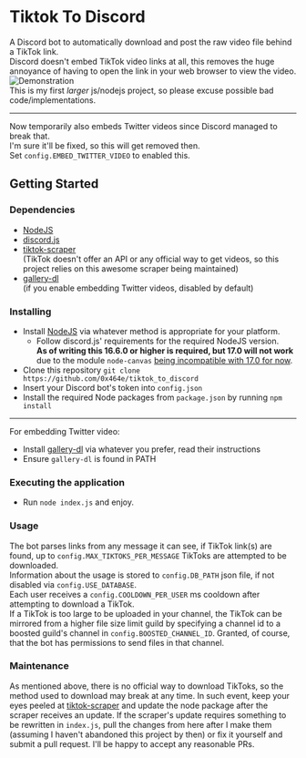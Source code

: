 # Tiktok To Discord
A Discord bot to automatically download and post the raw video file behind a TikTok link.  
Discord doesn't embed TikTok video links at all, this removes the huge annoyance of having to open the link in your web browser to view the video.  
![Demonstration](https://i.imgur.com/k4DlynO.gif)  
This is my first *larger* js/nodejs project, so please excuse possible bad code/implementations.

---

Now temporarily also embeds Twitter videos since Discord managed to break that.  
I'm sure it'll be fixed, so this will get removed then.  
Set `config.EMBED_TWITTER_VIDEO` to enabled this.

## Getting  Started

### Dependencies

* [NodeJS](https://nodejs.org/en/)
* [discord.js](https://github.com/discordjs/discord.js)
* [tiktok-scraper](https://github.com/drawrowfly/tiktok-scraper)  
(TikTok doesn't offer an API or any official way to get videos, so this project relies on this awesome scraper being maintained)
* [gallery-dl](https://github.com/mikf/gallery-dl)  
(if you enable embedding Twitter videos, disabled by default)

### Installing

* Install [NodeJS](https://nodejs.org/en/) via whatever method is appropriate for your platform.
  * Follow discord.js' requirements for the required NodeJS version.  
   **As of writing this 16.6.0 or higher is required, but 17.0 will not work** due to the module `node-canvas` [being incompatible with 17.0 for now](https://github.com/Automattic/node-canvas/issues).
* Clone this repository
`git clone https://github.com/0x464e/tiktok_to_discord`
* Insert your Discord bot's token into `config.json` 
* Install the required Node packages from `package.json` by running `npm install`
---
For embedding Twitter video:
* Install [gallery-dl](https://github.com/mikf/gallery-dl) via whatever you prefer, read their instructions  
* Ensure `gallery-dl` is found in PATH

### Executing the application

* Run `node index.js` and enjoy.

### Usage
The bot parses links from any message it can see, if TikTok link(s) are found, up to `config.MAX_TIKTOKS_PER_MESSAGE` TikToks are attempted to be downloaded.  
Information about the usage is stored to `config.DB_PATH` json file, if not disabled via `config.USE_DATABASE`.  
Each user receives a `config.COOLDOWN_PER_USER` ms cooldown after attempting to download a TikTok.  
If a TikTok is too large to be uploaded in your channel, the TikTok can be mirrored from a higher file size limit guild by specifying a channel id to a boosted guild's channel in `config.BOOSTED_CHANNEL_ID`. Granted, of course, that the bot has permissions to send files in that channel.

### Maintenance
As mentioned above, there is no official way to download TikToks, so the method used to download may break at any time. In such event, keep your eyes peeled at [tiktok-scraper](https://github.com/drawrowfly/tiktok-scraper) and update the node package after the scraper receives an update.
If the scraper's update requires something to be rewritten in `index.js`, pull the changes from here after I make them (assuming I haven't abandoned this project by then) or fix it yourself and submit a pull request. I'll be happy to accept any reasonable PRs.
